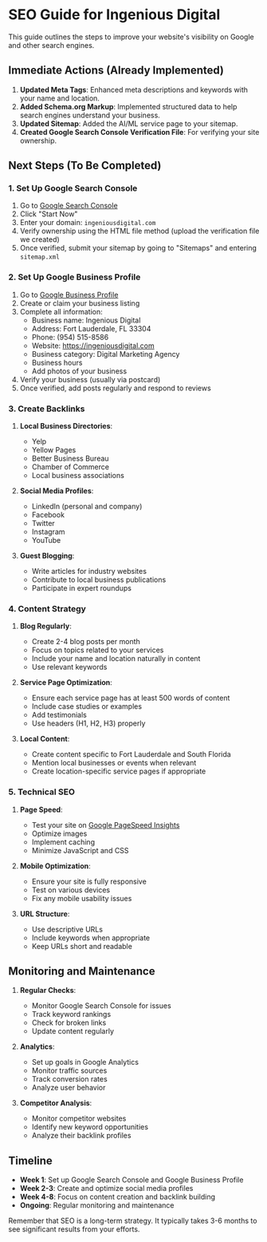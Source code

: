 # SEO Guide for Ingenious Digital

This guide outlines the steps to improve your website's visibility on Google and other search engines.

## Immediate Actions (Already Implemented)

1. **Updated Meta Tags**: Enhanced meta descriptions and keywords with your name and location.
2. **Added Schema.org Markup**: Implemented structured data to help search engines understand your business.
3. **Updated Sitemap**: Added the AI/ML service page to your sitemap.
4. **Created Google Search Console Verification File**: For verifying your site ownership.

## Next Steps (To Be Completed)

### 1. Set Up Google Search Console

1. Go to [Google Search Console](https://search.google.com/search-console/about)
2. Click "Start Now"
3. Enter your domain: `ingeniousdigital.com`
4. Verify ownership using the HTML file method (upload the verification file we created)
5. Once verified, submit your sitemap by going to "Sitemaps" and entering `sitemap.xml`

### 2. Set Up Google Business Profile

1. Go to [Google Business Profile](https://www.google.com/business/)
2. Create or claim your business listing
3. Complete all information:
   - Business name: Ingenious Digital
   - Address: Fort Lauderdale, FL 33304
   - Phone: (954) 515-8586
   - Website: https://ingeniousdigital.com
   - Business category: Digital Marketing Agency
   - Business hours
   - Add photos of your business
4. Verify your business (usually via postcard)
5. Once verified, add posts regularly and respond to reviews

### 3. Create Backlinks

1. **Local Business Directories**:
   - Yelp
   - Yellow Pages
   - Better Business Bureau
   - Chamber of Commerce
   - Local business associations

2. **Social Media Profiles**:
   - LinkedIn (personal and company)
   - Facebook
   - Twitter
   - Instagram
   - YouTube

3. **Guest Blogging**:
   - Write articles for industry websites
   - Contribute to local business publications
   - Participate in expert roundups

### 4. Content Strategy

1. **Blog Regularly**:
   - Create 2-4 blog posts per month
   - Focus on topics related to your services
   - Include your name and location naturally in content
   - Use relevant keywords

2. **Service Page Optimization**:
   - Ensure each service page has at least 500 words of content
   - Include case studies or examples
   - Add testimonials
   - Use headers (H1, H2, H3) properly

3. **Local Content**:
   - Create content specific to Fort Lauderdale and South Florida
   - Mention local businesses or events when relevant
   - Create location-specific service pages if appropriate

### 5. Technical SEO

1. **Page Speed**:
   - Test your site on [Google PageSpeed Insights](https://pagespeed.web.dev/)
   - Optimize images
   - Implement caching
   - Minimize JavaScript and CSS

2. **Mobile Optimization**:
   - Ensure your site is fully responsive
   - Test on various devices
   - Fix any mobile usability issues

3. **URL Structure**:
   - Use descriptive URLs
   - Include keywords when appropriate
   - Keep URLs short and readable

## Monitoring and Maintenance

1. **Regular Checks**:
   - Monitor Google Search Console for issues
   - Track keyword rankings
   - Check for broken links
   - Update content regularly

2. **Analytics**:
   - Set up goals in Google Analytics
   - Monitor traffic sources
   - Track conversion rates
   - Analyze user behavior

3. **Competitor Analysis**:
   - Monitor competitor websites
   - Identify new keyword opportunities
   - Analyze their backlink profiles

## Timeline

- **Week 1**: Set up Google Search Console and Google Business Profile
- **Week 2-3**: Create and optimize social media profiles
- **Week 4-8**: Focus on content creation and backlink building
- **Ongoing**: Regular monitoring and maintenance

Remember that SEO is a long-term strategy. It typically takes 3-6 months to see significant results from your efforts.
